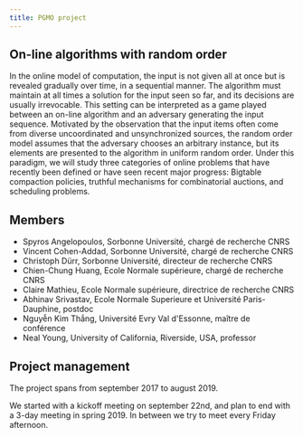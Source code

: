 ```yaml
---
title: PGMO project
---
```


## On-line algorithms with random order

In the online model of computation, the input is not given all at once but is revealed gradually over time, in a sequential manner. The algorithm must maintain at all times a solution for the input seen so far, and its decisions are usually irrevocable. This setting can be interpreted as a game played between an on-line algorithm and an adversary generating the input sequence. Motivated by the observation that the input items often come from diverse uncoordinated and unsynchronized sources, the random order model assumes that the adversary chooses an arbitrary instance, but its elements are presented to the algorithm in uniform random order. Under this paradigm, we will study three categories of online problems that have recently been defined or have seen recent major progress: Bigtable compaction policies, truthful mechanisms for combinatorial auctions, and scheduling problems.

## Members

- Spyros Angelopoulos, Sorbonne Université, chargé de recherche CNRS
- Vincent Cohen-Addad, Sorbonne Université, chargé de recherche CNRS
- Christoph Dürr, Sorbonne Université, directeur de recherche CNRS
- Chien-Chung Huang, Ecole Normale supérieure, chargé de recherche CNRS
- Claire Mathieu,  Ecole Normale supérieure, directrice de recherche CNRS
- Abhinav Srivastav, Ecole Normale Superieure et Université Paris-Dauphine, postdoc
- Nguyễn Kim Thắng, Université Evry Val d'Essonne, maître de conférence
- Neal Young, University of California, Riverside, USA, professor

## Project management

The project spans from september 2017 to august 2019.

We started with a kickoff meeting on september 22nd, and plan to end with a 3-day meeting in spring 2019.
In between we try to meet every Friday afternoon.